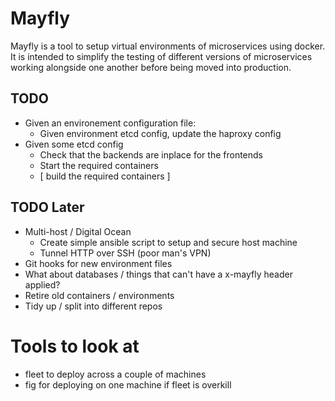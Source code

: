 # Mayfly

Mayfly is a tool to setup virtual environments of microservices using docker.
It is intended to simplify the testing of different versions of microservices
working alongside one another before being moved into production.

## TODO

- Given an environement configuration file:
  - Given environment etcd config, update the haproxy config
- Given some etcd config
  - Check that the backends are inplace for the frontends 
  - Start the required containers
  - [ build the required containers ]

## TODO Later

- Multi-host / Digital Ocean
  - Create simple ansible script to setup and secure host machine
  - Tunnel HTTP over SSH (poor man's VPN)
- Git hooks for new environment files
- What about databases / things that can't have a x-mayfly header applied?
- Retire old containers / environments
- Tidy up / split into different repos

# Tools to look at

- fleet to deploy across a couple of machines
- fig for deploying on one machine if fleet is overkill
